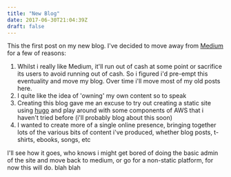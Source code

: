 ```yaml
---
title: "New Blog"
date: 2017-06-30T21:04:39Z
draft: false
---
```


This the first post on my new blog. I've decided to move away from [Medium](https://medium.com/@bakedidea) for a few of reasons:

1. Whilst i really like Medium, it'll run out of cash at some point or sacrifice its users to avoid running out of cash. So i figured i'd pre-empt this eventuality and move my blog. Over time i'll move most of my old posts here.
2. I quite like the idea of 'owning' my own content so to speak
3. Creating this blog gave me an excuse to try out creating a static site using [hugo](https://gohugo.io/) and play around with some components of AWS that i haven't tried before (i'll probably blog about this soon)
4. I wanted to create more of a single online presence, bringing together lots of the various bits of content i've produced, whether blog posts, t-shirts, ebooks, songs, etc

I'll see how it goes, who knows i might get bored of doing the basic admin of the site and move back to medium, or go for a non-static platform, for now this will do.
blah blah